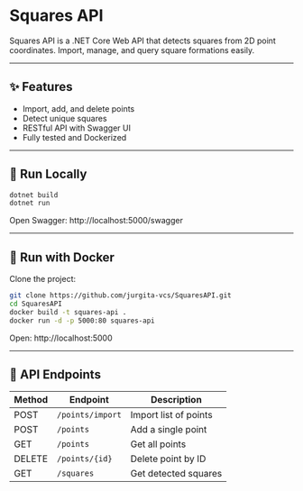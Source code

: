 # Squares API

Squares API is a .NET Core Web API that detects squares from 2D point coordinates. Import, manage, and query square formations easily.

---

## ✨ Features
- Import, add, and delete points
- Detect unique squares
- RESTful API with Swagger UI
- Fully tested and Dockerized

---

## 🚀 Run Locally

```bash
dotnet build
dotnet run
```
Open Swagger: http://localhost:5000/swagger

---

## 🐳 Run with Docker

Clone the project:

```bash
git clone https://github.com/jurgita-vcs/SquaresAPI.git
cd SquaresAPI
docker build -t squares-api .
docker run -d -p 5000:80 squares-api
```
Open: http://localhost:5000

---

## 📌 API Endpoints

| Method | Endpoint         | Description           |
|--------|------------------|-----------------------|
| POST   | `/points/import` | Import list of points |
| POST   | `/points`        | Add a single point    |
| GET    | `/points`        | Get all points        |
| DELETE | `/points/{id}`   | Delete point by ID    |
| GET    | `/squares`       | Get detected squares  |


